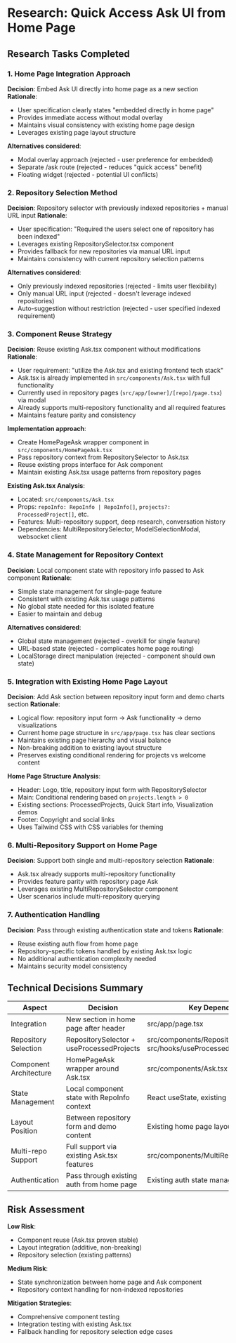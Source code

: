 # Research: Quick Access Ask UI from Home Page

## Research Tasks Completed

### 1. Home Page Integration Approach
**Decision**: Embed Ask UI directly into home page as a new section
**Rationale**: 
- User specification clearly states "embedded directly in home page"
- Provides immediate access without modal overlay
- Maintains visual consistency with existing home page design
- Leverages existing page layout structure

**Alternatives considered**:
- Modal overlay approach (rejected - user preference for embedded)
- Separate /ask route (rejected - reduces "quick access" benefit)
- Floating widget (rejected - potential UI conflicts)

### 2. Repository Selection Method
**Decision**: Repository selector with previously indexed repositories + manual URL input
**Rationale**:
- User specification: "Required the users select one of repository has been indexed"
- Leverages existing RepositorySelector.tsx component
- Provides fallback for new repositories via manual URL input
- Maintains consistency with current repository selection patterns

**Alternatives considered**:
- Only previously indexed repositories (rejected - limits user flexibility)
- Only manual URL input (rejected - doesn't leverage indexed repositories)
- Auto-suggestion without restriction (rejected - user specified indexed requirement)

### 3. Component Reuse Strategy
**Decision**: Reuse existing Ask.tsx component without modifications
**Rationale**:
- User requirement: "utilize the Ask.tsx and existing frontend tech stack"
- Ask.tsx is already implemented in `src/components/Ask.tsx` with full functionality
- Currently used in repository pages (`src/app/[owner]/[repo]/page.tsx`) via modal
- Already supports multi-repository functionality and all required features
- Maintains feature parity and consistency

**Implementation approach**:
- Create HomePageAsk wrapper component in `src/components/HomePageAsk.tsx`
- Pass repository context from RepositorySelector to Ask.tsx
- Reuse existing props interface for Ask component
- Maintain existing Ask.tsx usage patterns from repository pages

**Existing Ask.tsx Analysis**:
- Located: `src/components/Ask.tsx`
- Props: `repoInfo: RepoInfo | RepoInfo[]`, `projects?: ProcessedProject[]`, etc.
- Features: Multi-repository support, deep research, conversation history
- Dependencies: MultiRepositorySelector, ModelSelectionModal, websocket client

### 4. State Management for Repository Context
**Decision**: Local component state with repository info passed to Ask component
**Rationale**:
- Simple state management for single-page feature
- Consistent with existing Ask.tsx usage patterns
- No global state needed for this isolated feature
- Easier to maintain and debug

**Alternatives considered**:
- Global state management (rejected - overkill for single feature)
- URL-based state (rejected - complicates home page routing)
- LocalStorage direct manipulation (rejected - component should own state)

### 5. Integration with Existing Home Page Layout
**Decision**: Add Ask section between repository input form and demo charts section
**Rationale**:
- Logical flow: repository input form → Ask functionality → demo visualizations
- Current home page structure in `src/app/page.tsx` has clear sections
- Maintains existing page hierarchy and visual balance
- Non-breaking addition to existing layout structure
- Preserves existing conditional rendering for projects vs welcome content

**Home Page Structure Analysis**:
- Header: Logo, title, repository input form with RepositorySelector
- Main: Conditional rendering based on `projects.length > 0`
- Existing sections: ProcessedProjects, Quick Start info, Visualization demos
- Footer: Copyright and social links
- Uses Tailwind CSS with CSS variables for theming

### 6. Multi-Repository Support on Home Page
**Decision**: Support both single and multi-repository selection
**Rationale**:
- Ask.tsx already supports multi-repository functionality
- Provides feature parity with repository page Ask
- Leverages existing MultiRepositorySelector component
- User scenarios include multi-repository querying

### 7. Authentication Handling
**Decision**: Pass through existing authentication state and tokens
**Rationale**:
- Reuse existing auth flow from home page
- Repository-specific tokens handled by existing Ask.tsx logic
- No additional authentication complexity needed
- Maintains security model consistency

## Technical Decisions Summary

| Aspect | Decision | Key Dependencies |
|--------|----------|------------------|
| Integration | New section in home page after header | src/app/page.tsx |
| Repository Selection | RepositorySelector + useProcessedProjects | src/components/RepositorySelector.tsx, src/hooks/useProcessedProjects.ts |
| Component Architecture | HomePageAsk wrapper around Ask.tsx | src/components/Ask.tsx |
| State Management | Local component state with RepoInfo context | React useState, existing RepoInfo type |
| Layout Position | Between repository form and demo content | Existing home page layout structure |
| Multi-repo Support | Full support via existing Ask.tsx features | src/components/MultiRepositorySelector.tsx |
| Authentication | Pass through existing auth from home page | Existing auth state management |

## Risk Assessment

**Low Risk**:
- Component reuse (Ask.tsx proven stable)
- Layout integration (additive, non-breaking)
- Repository selection (existing patterns)

**Medium Risk**:
- State synchronization between home page and Ask component
- Repository context handling for non-indexed repositories

**Mitigation Strategies**:
- Comprehensive component testing
- Integration testing with existing Ask.tsx
- Fallback handling for repository selection edge cases
